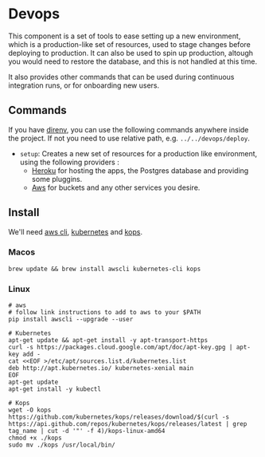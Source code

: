 # Devops

This component is a set of tools to ease setting up a new environment, which is a production-like set of resources, used to stage changes before deploying to production. It can also be used to spin up production, altough you would need to restore the database, and this is not handled at this time.

It also provides other commands that can be used during continuous integration runs, or for
onboarding new users.

## Commands

If you have [direnv](direnv.net), you can use the following commands anywhere inside the project. If not you need to use relative path, e.g. `../../devops/deploy`. 


* `setup`: Creates a new set of resources for a production like environment, using the following providers :
	* [Heroku](https://dashboard.heroku.com/login) for hosting the apps, the Postgres database and providing some pluggins.
	* [Aws](https://aws.amazon.com/) for buckets and any other services you desire.

## Install

We'll need [aws cli](https://docs.aws.amazon.com/cli/latest/userguide/awscli-install-linux.html),
[kubernetes](https://kubernetes.io/docs/tasks/tools/install-kubectl/) and
[kops](https://github.com/kubernetes/kops/blob/master/docs/install.md).

### Macos

```
brew update && brew install awscli kubernetes-cli kops
```

### Linux

```
# aws
# follow link instructions to add to aws to your $PATH
pip install awscli --upgrade --user

# Kubernetes
apt-get update && apt-get install -y apt-transport-https
curl -s https://packages.cloud.google.com/apt/doc/apt-key.gpg | apt-key add -
cat <<EOF >/etc/apt/sources.list.d/kubernetes.list
deb http://apt.kubernetes.io/ kubernetes-xenial main
EOF
apt-get update
apt-get install -y kubectl

# Kops
wget -O kops https://github.com/kubernetes/kops/releases/download/$(curl -s https://api.github.com/repos/kubernetes/kops/releases/latest | grep tag_name | cut -d '"' -f 4)/kops-linux-amd64
chmod +x ./kops
sudo mv ./kops /usr/local/bin/
```
